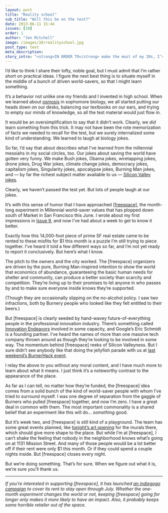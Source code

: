 ```yaml
---
layout: post
title: "Reality school"
sub_title: "Will this be on the test?"
date: 2013-06-11 15:44
issues: [10]
order: 1
author: "Jon Mitchell"
image: /images/10/realityschool.jpg
post_type: text
meta_description: 
story_intro: "<strong>IN ORDER TO</strong> make the most of my 20s, I’ve surrounded myself with people who want to save the world."
---
```

I’d like to think I share their lofty, noble goal, but I must admit that I’m rather short on practical ideas. I figure the next best thing is to situate myself in the middle of a bunch of driven world-savers, so that I might learn something.

It’s a behavior not unlike one my friends and I invented in high school. When we learned about [osmosis](http://en.wikipedia.org/wiki/Osmosis) in sophomore biology, we all started putting our heads down on our desks, balancing our textbooks on our ears, and trying to empty our minds of knowledge, so all the test material would just flow in.

It would be an oversimplification to say that it didn’t work. Clearly, we *did* learn something from this trick. It may not have been the rote memorization of facts we needed to recall for the test, but we surely internalized some kind of understanding. We learned to laugh at biology jokes.

So far, I’d say that about describes what I’ve learned from the millennial messiahs in my social circles, too. Our jokes about saving the world have gotten very funny. We make Bush jokes, Obama jokes, wiretapping jokes, drone jokes, Drug War jokes, climate change jokes, democracy jokes, capitalism jokes, Singularity jokes, apocalypse jokes, Burning Man jokes, and — by far the richest subject matter available to us — [Silicon Valley jokes](https://twitter.com/NextTechBlog).

Clearly, we haven’t passed the test yet. But lots of people laugh at our jokes.

It’s with this sense of humor that I have approached <a href='http://freespace.io'>[freespace]</a>, the month-long experiment in Millennial world-saver values that has plopped down south of Market in San Francisco this June. I wrote about my first impressions in [Issue 9](http://thedailyportal.com/issue/9), and now I’ve had about a week to get to know it better.

Exactly how this 14,000-foot piece of prime SF real estate came to be rented to these misfits for $1 this month is a puzzle I’m still trying to piece together. I’ve heard it told a few different ways so far, and I’m not yet ready to report it conclusively. But here’s what I know.

The pitch to the owners and the city worked. The [freespace] organizers are driven by the pure, Burning Man-inspired intention to show the world that economics of abundance, guaranteeing the basic human needs for shelter and community, can produce a better society than scarcity and competition. They’re living up to their promises to let anyone in who passes by and to make sure everyone inside knows they’re supported.

(Though they are occasionally slipping on the no-alcohol policy. I saw two infractions, both by Burnery people who looked like they felt entitled to their beers.)

But [freespace] is clearly seeded by hand-wavey future-of-everything people in the professional innovation industry. There’s something called [Innovation Endeavors](http://innovationendeavors.com/) involved in some capacity, and Google’s Eric Schmidt is a founding partner. I’ve heard the names of more than one massive tech company thrown around as though they’re looking to be involved in some way. The momentum behind [freespace] reeks of Silicon Valleyness. But I sure didn’t see anybody like that doing the jellyfish parade with us at [last weekend’s BurnerHack event](http://blog.burningman.com/2013/06/afield-in-the-world/burnerhack-freespace/).

I relay the above to you without any moral content, and I have much more to learn about what it means. I just think it’s a noteworthy contrast to the appearance of the place.

As far as I can tell, no matter how they’re funded, the [freespace] idea comes from a solid bunch of the kind of world-saver people with whom I’ve tried to surround myself. I was one degree of separation from the gaggle of Burners who pulled [freespace] together, and now I’m zero. I have a great deal in common with them. The most important commonality is a shared belief that an experiment like this will do… *something* good.

But it’s week two, and [freespace] is still kind of a playground. The team has some great events planned, like [tonight’s art opening](https://www.facebook.com/events/377736105663704/) for the murals there, which should give more shape to the place. But while I’m at [freespace], I can’t shake the feeling that nobody in the neighborhood knows what’s going on at 1131 Mission Street. And many of those people would be a lot better off if their rent were only $1 this month. Or if they could spend a couple nights inside. But [freespace] closes every night.

But we’re doing something. That’s for sure. When we figure out what it is, we’re sure you’ll thank us.

<hr />

*If you’re interested in supporting [freespace], it has launched [an indiegogo campaign](http://www.indiegogo.com/projects/freespace-a-temporary-space-for-lasting-change--5) to cover its rent to stay open through July. Whether the one-month experiment changes the world or not, keeping [freespace] going for longer only makes it more likely to have an impact. Also, it probably keeps some horrible retailer out of the space.*